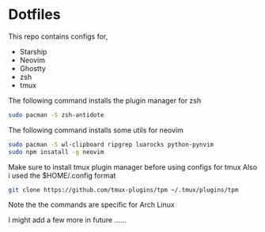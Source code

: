 # Dotfiles

This repo contains configs for, 

- Starship
- Neovim
- Ghostty
- zsh
- tmux

The following command installs the plugin manager for zsh
```bash
sudo pacman -S zsh-antidote
```
The following command installs some utils for neovim 
```bash
sudo pacman -S wl-clipboard ripgrep luarocks python-pynvim
sudo npm insatall -g neovim
```
Make sure to install tmux plugin manager before using configs for tmux
Also i used the $HOME/.config format
```bash
git clone https://github.com/tmux-plugins/tpm ~/.tmux/plugins/tpm
```

Note the the commands are specific for Arch Linux

I might add a few more in future ......

